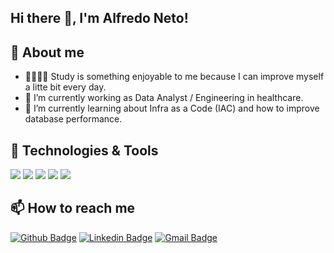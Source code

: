 ## Hi there 👋, I'm Alfredo Neto!

## 📑 About me
- 👩🏻‍💻📙 Study is something enjoyable to me because I can improve myself a litte bit every day.
- 🔭 I’m currently working as Data Analyst / Engineering in healthcare.
- 🌱 I’m currently learning about Infra as a Code (IAC) and how to improve database performance.

<!--
**alfredojoseneto/alfredojoseneto** is a ✨ _special_ ✨ repository because its `README.md` (this file) appears on your GitHub profile.

find emojis here:  https://emojidb.org/goals-emojis

Here are some ideas to get you started:

- 🔭 I’m currently working on ...
- 🌱 I’m currently learning ...
- 👯 I’m looking to collaborate on ...
- 🤔 I’m looking for help with ...
- 💬 Ask me about ...
- 📫 How to reach me: ...
- 😄 Pronouns: ...
- ⚡ Fun fact: ...

-->


## 🔧 Technologies & Tools
![](https://img.shields.io/badge/OS-Linux-informational?style=flat&logo=linux&logoColor=white&color=4169E1)
![](https://img.shields.io/badge/Code-Python-informational?style=flat&logo=python&logoColor=white&color=4169E1)
![](https://img.shields.io/badge/Shell-Bash-informational?style=flat&logo=gnu-bash&logoColor=white&color=4169E1)
![](https://img.shields.io/badge/Tools-Docker-informational?style=flat&logo=docker&logoColor=white&color=4169E1)
![](https://img.shields.io/badge/Code-Java-informational?style=flat&logo=java&logoColor=white&color=4169E1)


## 📫 How to reach me
[![Github Badge](http://img.shields.io/badge/-Github-black?style=flat-square&logo=github&link=https://github.com/alfredojoseneto/)](https://github.com/alfredojoseneto/) 
[![Linkedin Badge](https://img.shields.io/badge/-LinkedIn-blue?style=flat-square&logo=Linkedin&logoColor=white&link=https://www.linkedin.com/in/alfredojoseneto/)](https://www.linkedin.com/in/alfredojoseneto)
[![Gmail Badge](https://img.shields.io/badge/-Gmail-d14836?style=flat-square&logo=Gmail&logoColor=white&link=mailto:defcon.alfredojoseneto@gmail.com)](mailto:alfredojoseneto@gmail.com)
